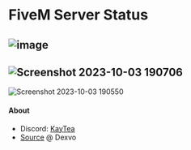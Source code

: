 # FiveM Server Status
![image](https://github.com/VlixK/FiveM-ServerStatus/assets/81835599/8f58bc83-8c82-4496-bc2a-fca0925da13e)
-------------------------------------------------------------------
![Screenshot 2023-10-03 190706](https://github.com/VlixK/FiveM-ServerStatus/assets/81835599/a7e4891d-0a1c-44a7-9760-81026e124a44)
-------------------------------------------------------------------
![Screenshot 2023-10-03 190550](https://github.com/VlixK/FiveM-ServerStatus/assets/81835599/e4857164-9a2e-4e46-9880-e90fd060e276)


#### About
  - Discord: [KayTea](https://discordapp.com/users/312463940628119552)
  - [Source](https://github.com/Dexvoo/IN-ServerStatus) @ Dexvo
